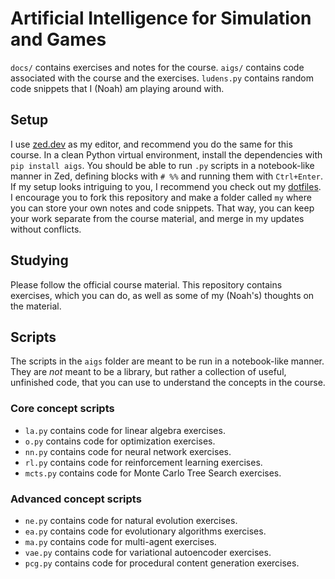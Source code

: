 # Artificial Intelligence for Simulation and Games

`docs/` contains exercises and notes for the course.
`aigs/` contains code associated with the course and the exercises.
`ludens.py` contains random code snippets that I (Noah) am playing around with.

## Setup

I use [zed.dev](https://zed.dev) as my editor, and recommend you do the same for this course.
In a clean Python virtual environment, install the dependencies with `pip install aigs`.
You should be able to run `.py` scripts in a notebook-like manner in Zed, defining blocks with `# %%` and running them with `Ctrl+Enter`.
If my setup looks intriguing to you, I recommend you check out my [dotfiles](https://github.com/syrkis/dotfiles).
I encourage you to fork this repository and make a folder called `my` where you can store your own notes and code snippets.
That way, you can keep your work separate from the course material, and merge in my updates without conflicts.

## Studying

Please follow the official course material.
This repository contains exercises, which you can do,
as well as some of my (Noah's) thoughts on the material.

## Scripts

The scripts in the `aigs` folder are meant to be run in a notebook-like manner.
They are *not* meant to be a library, but rather a collection of useful, unfinished code,
that you can use to understand the concepts in the course.

### Core concept scripts

- `la.py` contains code for linear algebra exercises.
- `o.py` contains code for optimization exercises.
- `nn.py` contains code for neural network exercises.
- `rl.py` contains code for reinforcement learning exercises.
- `mcts.py` contains code for Monte Carlo Tree Search exercises.

### Advanced concept scripts

- `ne.py` contains code for natural evolution exercises.
- `ea.py` contains code for evolutionary algorithms exercises.
- `ma.py` contains code for multi-agent exercises.
- `vae.py` contains code for variational autoencoder exercises.
- `pcg.py` contains code for procedural content generation exercises.
